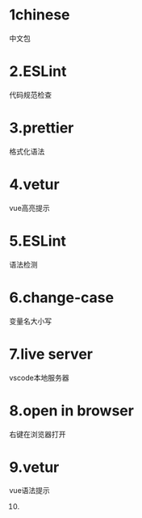 # 1chinese

中文包

# 2.ESLint

代码规范检查

# 3.prettier

格式化语法

# 4.vetur

vue高亮提示

# 5.ESLint

语法检测

# 6.change-case

变量名大小写

# 7.live server

vscode本地服务器

# 8.open in browser

右键在浏览器打开

# 9.vetur

vue语法提示

10.

